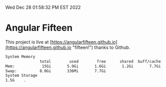 Wed Dec 28 01:58:32 PM EST 2022

# Angular Fifteen


This project is live at [https://angularfifteen.github.io](https://angularfifteen.github.io "fifteen!") thanks to Github.

```bash
System Memory
               total        used        free      shared  buff/cache   available
Mem:            15Gi       5.9Gi       1.6Gi       1.2Gi       7.7Gi       7.8Gi
Swap:          8.0Gi       336Mi       7.7Gi
System Storage
1.5G	.
```
```bash
